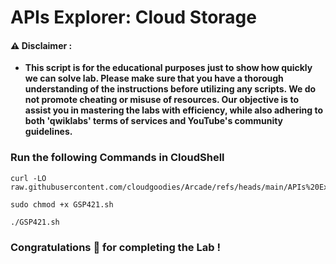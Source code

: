 #  APIs Explorer: Cloud Storage


#### ⚠️ Disclaimer :
- **This script is for the educational purposes just to show how quickly we can solve lab. Please make sure that you have a thorough understanding of the instructions before utilizing any scripts. We do not promote cheating or  misuse of resources. Our objective is to assist you in mastering the labs with efficiency, while also adhering to both 'qwiklabs' terms of services and YouTube's community guidelines.**

### Run the following Commands in CloudShell 

```
curl -LO raw.githubusercontent.com/cloudgoodies/Arcade/refs/heads/main/APIs%20Explorer%3A%20Cloud%20Storage/GSP421.sh

sudo chmod +x GSP421.sh

./GSP421.sh
```

### Congratulations 🎉 for completing the Lab !
